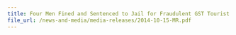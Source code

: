 ```yaml
---
title: Four Men Fined and Sentenced to Jail for Fraudulent GST Tourist Refund Claims 
file_url: /news-and-media/media-releases/2014-10-15-MR.pdf
---
```


